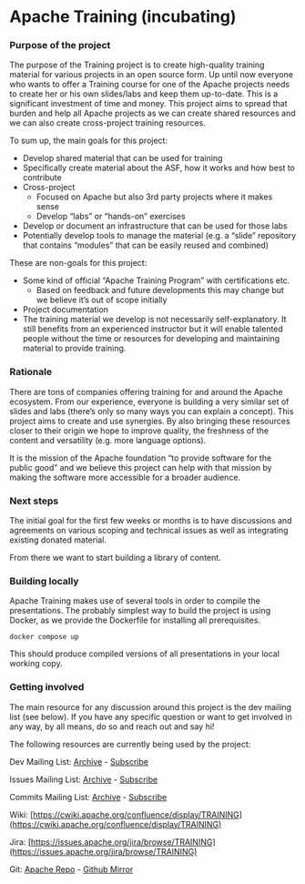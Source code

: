 Apache Training (incubating)
============================

### Purpose of the project
The purpose of the Training project is to create high-quality training material for various projects in an open source form. Up until now everyone who wants to offer a Training course for one of the Apache projects needs to create her or his own slides/labs and keep them up-to-date. This is a significant investment of time and money. This project aims to spread that burden and help all Apache projects as we can create shared resources and we can also create cross-project training resources.

To sum up, the main goals for this project:

- Develop shared material that can be used for training
- Specifically create material about the ASF, how it works and how best to contribute
- Cross-project
  - Focused on Apache but also 3rd party projects where it makes sense
  - Develop “labs” or “hands-on” exercises
- Develop or document an infrastructure that can be used for those labs
- Potentially develop tools to manage the material (e.g. a “slide” repository that contains “modules” that can be easily reused and combined)

These are non-goals for this project:

- Some kind of official “Apache Training Program” with certifications etc.
  - Based on feedback and future developments this may change but we believe it’s out of scope initially
- Project documentation
- The training material we develop is not necessarily self-explanatory. It still benefits from an experienced instructor but it will enable talented people without the time or resources for developing and maintaining material to provide training.

### Rationale
There are tons of companies offering training for and around the Apache ecosystem. From our experience, everyone is building a very similar set of slides and labs (there’s only so many ways you can explain a concept). This project aims to create and use synergies. By also bringing these resources closer to their origin we hope to improve quality, the freshness of the content and versatility (e.g. more language options).

It is the mission of the Apache foundation “to provide software for the public good” and we believe this project can help with that mission by making the software more accessible for a broader audience.

### Next steps
The initial goal for the first few weeks or months is to have discussions and agreements on various scoping and technical issues as well as integrating existing donated material.

From there we want to start building a library of content.

### Building locally

Apache Training makes use of several tools in order to compile the presentations. 
The probably simplest way to build the project is using Docker, as we provide the Dockerfile for installing all prerequisites.
```
docker compose up
```
This should produce compiled versions of all presentations in your local working copy. 

### Getting involved

The main resource for any discussion around this project is the dev mailing list (see below). If you have any specific question or want to get involved in any way, by all means, do so and reach out and say hi!

The following resources are currently being used by the project:

Dev Mailing List: [Archive](https://lists.apache.org/list.html\?dev@training.apache.org)  -  [Subscribe](mailto:dev-subscribe@training.apache.org)

Issues Mailing List: [Archive](https://lists.apache.org/list.html\?issues@training.apache.org)  -  [Subscribe](mailto:issues-subscribe@training.apache.org)

Commits Mailing List: [Archive](https://lists.apache.org/list.html\?commits@training.apache.org)  -  [Subscribe](mailto:commits-subscribe@training.apache.org)

Wiki: [https://cwiki.apache.org/confluence/display/TRAINING](https://cwiki.apache.org/confluence/display/TRAINING)

Jira: [https://issues.apache.org/jira/browse/TRAINING](https://issues.apache.org/jira/browse/TRAINING)

Git: [Apache Repo](https://gitbox.apache.org/repos/asf\?p=incubator-training.git) - [Github Mirror](https://github.com/apache/incubator-training)

